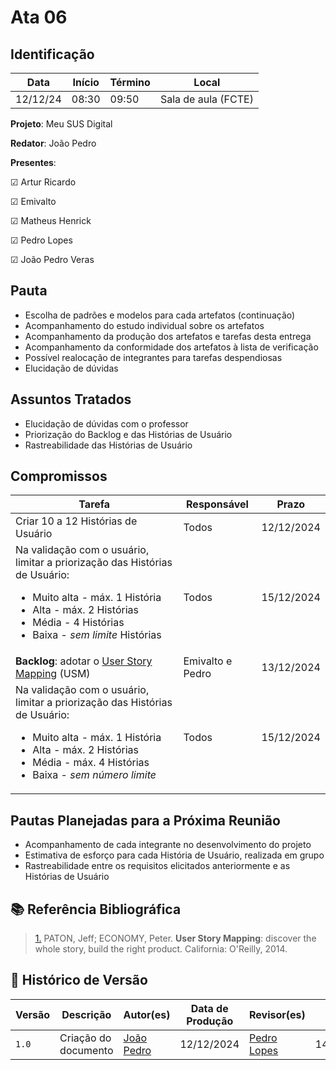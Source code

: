 # Ata 06

## Identificação

| Data | Início | Término | Local |
|----------|-------|-------|-----------|
| 12/12/24 | 08:30 | 09:50 | Sala de aula (FCTE) |

**Projeto**: Meu SUS Digital

**Redator**: João Pedro

**Presentes**:

☑ Artur Ricardo

☑ Emivalto

☑ Matheus Henrick

☑ Pedro Lopes

☑ João Pedro Veras

## Pauta

- Escolha de padrões e modelos para cada artefatos (continuação)
- Acompanhamento do estudo individual sobre os artefatos
- Acompanhamento da produção dos artefatos e tarefas desta entrega
- Acompanhamento da conformidade dos artefatos à lista de verificação
- Possível realocação de integrantes para tarefas despendiosas
- Elucidação de dúvidas

## Assuntos Tratados

- Elucidação de dúvidas com o professor
- Priorização do Backlog e das Histórias de Usuário
- Rastreabilidade das Histórias de Usuário

## Compromissos

| Tarefa | Responsável | Prazo |
|--------|-------------|-------|
| Criar 10 a 12 Histórias de Usuário | Todos | 12/12/2024 |
| Na validação com o usuário, limitar a priorização das Histórias de Usuário: <ul> <li>Muito alta - máx. 1 História</li> <li>Alta - máx. 2 Histórias</li> <li>Média - 4 Histórias</li> <li>Baixa - *sem limite* Histórias</li> | Todos | 15/12/2024 |
| **Backlog**: adotar o <a id="anchor_1" href="#REF1">User Story Mapping</a> (USM) | Emivalto e Pedro | 13/12/2024 |
| Na validação com o usuário, limitar a priorização das Histórias de Usuário: <ul> <li>Muito alta - máx. 1 História</li> <li>Alta - máx. 2 Histórias</li> <li>Média - máx. 4 Histórias</li> <li>Baixa - *sem número limite*</li> | Todos | 15/12/2024 |

## Pautas Planejadas para a Próxima Reunião

- Acompanhamento de cada integrante no desenvolvimento do projeto
- Estimativa de esforço para cada História de Usuário, realizada em grupo
- Rastreabilidade entre os requisitos elicitados anteriormente e as Histórias de Usuário

## 📚 Referência Bibliográfica

> <a id="REF1" href="#anchor_1">1.</a> PATON, Jeff; ECONOMY, Peter. **User Story Mapping**: discover the whole story, build the right product. California: O'Reilly, 2014.
> 

## 📑 Histórico de Versão

| Versão | Descrição | Autor(es) | Data de Produção | Revisor(es) | Data de Revisão |
|--------|-----------|-------|------|---------|-----------------|
|  `1.0` | Criação do documento | [João Pedro](https://github.com/JoosPerro) | 12/12/2024 | [Pedro Lopes](https://github.com/pLopess) | 14/12/2024 |
